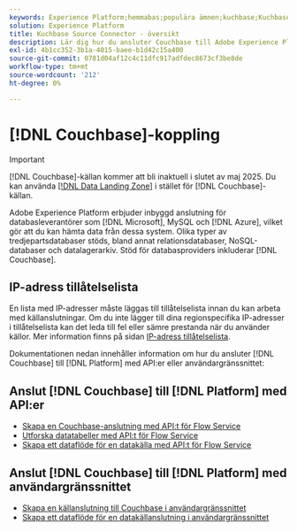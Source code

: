 ```yaml
---
keywords: Experience Platform;hemmabas;populära ämnen;kuchbase;Kuchbase
solution: Experience Platform
title: Kuchbase Source Connector - översikt
description: Lär dig hur du ansluter Couchbase till Adobe Experience Platform med API:er eller användargränssnittet.
exl-id: 4b1cc352-3b1a-4015-baee-b1d42c15a400
source-git-commit: 0781d04af12c4c11dfc917adfdec8673cf3be8de
workflow-type: tm+mt
source-wordcount: '212'
ht-degree: 0%

---
```


# [!DNL Couchbase]-koppling

>[!IMPORTANT]
>
>[!DNL Couchbase]-källan kommer att bli inaktuell i slutet av maj 2025. Du kan använda [[!DNL Data Landing Zone]](../cloud-storage/data-landing-zone.md) i stället för [!DNL Couchbase]-källan.

Adobe Experience Platform erbjuder inbyggd anslutning för databasleverantörer som [!DNL Microsoft], MySQL och [!DNL Azure], vilket gör att du kan hämta data från dessa system. Olika typer av tredjepartsdatabaser stöds, bland annat relationsdatabaser, NoSQL-databaser och datalagerarkiv. Stöd för databasproviders inkluderar [!DNL Couchbase].

## IP-adress tillåtelselista

En lista med IP-adresser måste läggas till tillåtelselista innan du kan arbeta med källanslutningar. Om du inte lägger till dina regionspecifika IP-adresser i tillåtelselista kan det leda till fel eller sämre prestanda när du använder källor. Mer information finns på sidan [IP-adress tillåtelselista](../../ip-address-allow-list.md).

Dokumentationen nedan innehåller information om hur du ansluter [!DNL Couchbase] till [!DNL Platform] med API:er eller användargränssnittet:

## Anslut [!DNL Couchbase] till [!DNL Platform] med API:er

- [Skapa en Couchbase-anslutning med API:t för Flow Service](../../tutorials/api/create/databases/couchbase.md)
- [Utforska datatabeller med API:t för Flow Service](../../tutorials/api/explore/tabular.md)
- [Skapa ett dataflöde för en datakälla med API:t för Flow Service](../../tutorials/api/collect/database-nosql.md)

## Anslut [!DNL Couchbase] till [!DNL Platform] med användargränssnittet

- [Skapa en källanslutning till Couchbase i användargränssnittet](../../tutorials/ui/create/databases/couchbase.md)
- [Skapa ett dataflöde för en datakällanslutning i användargränssnittet](../../tutorials/ui/dataflow/databases.md)
